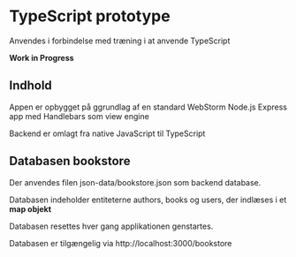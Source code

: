 # TypeScript prototype

Anvendes i forbindelse med træning i at anvende TypeScript

**Work in Progress**

## Indhold

Appen er opbygget på ggrundlag af en standard WebStorm Node.js Express app med Handlebars som view engine

Backend er omlagt fra native JavaScript til TypeScript

## Databasen bookstore

Der anvendes filen json-data/bookstore.json som backend database.

Databasen indeholder entiteterne authors, books og users, der indlæses i et **map objekt**

Databasen resettes hver gang applikationen genstartes.

Databasen er tilgængelig via http://localhost:3000/bookstore





